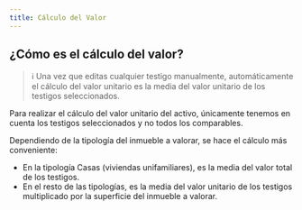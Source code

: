 ```yaml
---
title: Cálculo del Valor
---
```

## ¿Cómo es el cálculo del valor?

> ℹ️ Una vez que editas cualquier testigo manualmente, automáticamente el cálculo del valor unitario es la media del valor unitario de los testigos seleccionados.

Para realizar el cálculo del valor unitario del activo, únicamente tenemos en cuenta los testigos seleccionados y no todos los comparables.

Dependiendo de la tipología del inmueble a valorar, se hace el cálculo más conveniente:

- En la tipología Casas (viviendas unifamiliares), es la media del valor total de los testigos.
- En el resto de las tipologías, es la media del valor unitario de los testigos multiplicado por la superficie del inmueble a valorar.